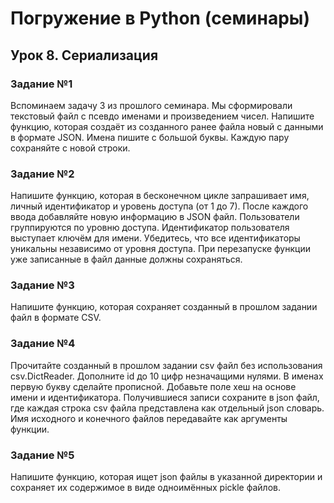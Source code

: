 # Погружение в Python (семинары)
## Урок 8. Сериализация
### Задание №1
Вспоминаем задачу 3 из прошлого семинара.
Мы сформировали текстовый файл с псевдо именами и произведением чисел.
Напишите функцию,
которая создаёт из созданного ранее файла новый с данными в формате JSON.
Имена пишите с большой буквы. Каждую пару сохраняйте с новой строки.
### Задание №2
Напишите функцию, которая в бесконечном цикле
запрашивает имя, личный идентификатор и уровень
доступа (от 1 до 7).
После каждого ввода добавляйте новую информацию в
JSON файл.
Пользователи группируются по уровню доступа.
Идентификатор пользователя выступает ключём для имени.
Убедитесь, что все идентификаторы уникальны независимо
от уровня доступа.
При перезапуске функции уже записанные в файл данные
должны сохраняться.
### Задание №3
Напишите функцию, которая сохраняет созданный в
прошлом задании файл в формате CSV.
### Задание №4
Прочитайте созданный в прошлом задании csv файл без
использования csv.DictReader.
Дополните id до 10 цифр незначащими нулями.
В именах первую букву сделайте прописной.
Добавьте поле хеш на основе имени и идентификатора.
Получившиеся записи сохраните в json файл, где каждая строка
csv файла представлена как отдельный json словарь.
Имя исходного и конечного файлов передавайте как аргументы
функции.
### Задание №5
Напишите функцию, которая ищет json файлы в указанной
директории и сохраняет их содержимое в виде
одноимённых pickle файлов.
